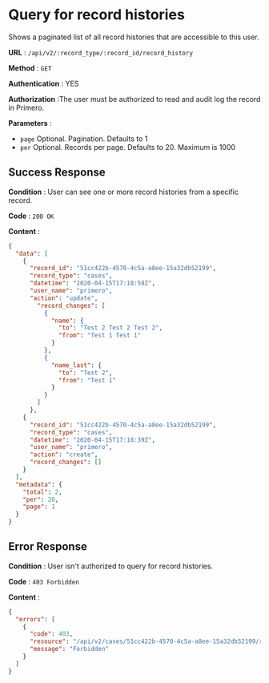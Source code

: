 <!-- Copyright (c) 2014 - 2023 UNICEF. All rights reserved. -->

# Query for record histories

Shows a paginated list of all record histories that are accessible to this user.

**URL** : `/api/v2/:record_type/:record_id/record_history`

**Method** : `GET`

**Authentication** : YES

**Authorization** :The user must be authorized to read and audit log the record in Primero.

**Parameters** :

* `page` Optional. Pagination. Defaults to 1
* `per` Optional. Records per page. Defaults to 20. Maximum is 1000

## Success Response

**Condition** : User can see one or more record histories from a specific record.

**Code** : `200 OK`

**Content** :

```json
{
  "data": [
    {
      "record_id": "51cc422b-4570-4c5a-a8ee-15a32db52199",
      "record_type": "cases",
      "datetime": "2020-04-15T17:18:58Z",
      "user_name": "primero",
      "action": "update",
        "record_changes": [
          {
            "name": {
              "to": "Test 2 Test 2 Test 2",
              "from": "Test 1 Test 1"
            }
          },
          {
            "name_last": {
              "to": "Test 2",
              "from": "Test 1"
            }
          }
        ]
      },
    {
      "record_id": "51cc422b-4570-4c5a-a8ee-15a32db52199",
      "record_type": "cases",
      "datetime": "2020-04-15T17:18:39Z",
      "user_name": "primero",
      "action": "create",
      "record_changes": []
    }
  ],
  "metadata": {
    "total": 2,
    "per": 20,
    "page": 1
  }
}
```

## Error Response

**Condition** : User isn't authorized to query for record histories.

**Code** : `403 Forbidden`

**Content** :

```json
{
  "errors": [
    {
      "code": 403,
      "resource": "/api/v2/cases/51cc422b-4570-4c5a-a8ee-15a32db52199/record_history",
      "message": "Forbidden"
    }
  ]
}
```
